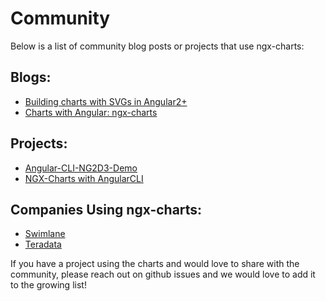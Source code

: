 # Community

Below is a list of community blog posts or projects that use ngx-charts:

## Blogs:
* [Building charts with SVGs in Angular2+](https://medium.com/@amcdnl/charts-with-svgs-in-angular2-1d08a0e635ea#.65r6tud0c)
* [Charts with Angular: ngx-charts](http://www.beyondjava.net/blog/charts-with-angular-ngx-charts-formerly-ng2d3/#more-6133)

## Projects:
* [Angular-CLI-NG2D3-Demo](https://github.com/marjan-georgiev/Angular-CLI-NG2D3-Demo)
* [NGX-Charts with AngularCLI](https://github.com/stephanrauh/ExploringAngular/tree/master/charts/minimalLineChart)

## Companies Using ngx-charts:
- [Swimlane](http://swimlane.com)
- [Teradata](https://twitter.com/kyleledbetter/status/826136067203928064)

If you have a project using the charts and would love to share with the community, please reach out on github issues and we would love to add it to the growing list!
